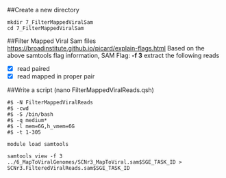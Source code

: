 ##Create a new directory
```
mkdir 7_FilterMappedViralSam
cd 7_FilterMappedViralSam
```
##Filter Mapped Viral Sam files
https://broadinstitute.github.io/picard/explain-flags.html
Based on the above samtools flag information, SAM Flag: **-f 3** extract the following reads 
- [x]   read paired
- [x]   read mapped in proper pair

##Write a script (nano FilterMappedViralReads.qsh) 
```
#$ -N FilterMappedViralReads
#$ -cwd
#$ -S /bin/bash
#$ -q medium*
#$ -l mem=6G,h_vmem=6G
#$ -t 1-305

module load samtools

samtools view -f 3 ../6_MapToViralGenomes/SCNr3_MapToViral.sam$SGE_TASK_ID > SCNr3.FilteredViralReads.sam$SGE_TASK_ID
```


